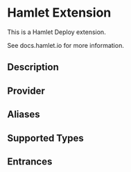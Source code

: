 # <extension-name> Hamlet Extension

This is a Hamlet Deploy extension.

See docs.hamlet.io for more information.

## Description
<!-- provide a summary of the purpose and use-case for your extension -->

## Provider
<!-- the associated Hamlet Plugin Provider required -->

## Aliases
<!-- list any aliases that this Extension may be used as -->

## Supported Types
<!-- List of component types that can be extended -->

## Entrances
<!-- List of entrances that this extension supports -->